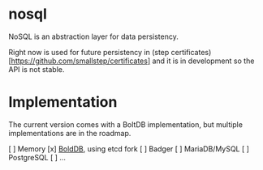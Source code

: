# nosql

NoSQL is an abstraction layer for data persistency.

Right now is used for future persistency in (step certificates)[https://github.com/smallstep/certificates]
and it is in development so the API is not stable.

# Implementation

The current version comes with a BoltDB implementation, but multiple
implementations are in the roadmap.

[ ] Memory
[x] [BoldDB](https://github.com/etcd-io/bbolt), using etcd fork
[ ] Badger
[ ] MariaDB/MySQL
[ ] PostgreSQL
[ ] ...
